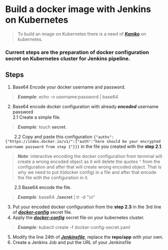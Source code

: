 # Build a docker image with Jenkins on Kubernetes

> To build an image on Kubernetes there is a need of **_[Kaniko](https://github.com/GoogleContainerTools/kaniko)_** on kubernetes.
### Current steps are the preparation of docker configuration secret on Kubernetes cluster for Jenkins pipeline.

## Steps
1. Base64 Encode your docker username and password.
> **_Example_**: echo -n username:password | base64
2. Base64 encode docker configuration with already **_encoded_** username password <br />
2.1 Create a simple file. 
> **_Example_**: touch **secret**. <br />

&ensp;&thinsp;&ensp;&thinsp;&ensp;&thinsp;2.2 Copy and paste this configuration `{"auths":{"https://index.docker.io/v1/":{"auth":"here should be your encrypted username password from step 1"}}}` in the file you created with the **step 2.1**. <br />
> **_Note_**: interactive encoding the docker configuration from terminal will create a wrong encoded object as it will delete the quotes ```"``` from the configuration and after that will create wrong encoded object. That is why we need to put it(docker config) in a file and after that encode the file with the configuration in it. <br />

&ensp;&thinsp;&ensp;&thinsp;&ensp;&thinsp;2.3 Base64 encode the file. <br />
> **_Example_**: base64 **./secret** | tr -d "\n"

3. Put your encoded docker configuration from the **step 2.3** in the 3rd line of **_[docker-config](https://github.com/infraheads/tutorials/blob/main/CI-CD/Jenkins/build-image-with-kaniko/docker-config-secret.yaml)_** secret file.
4. Apply the **_[docker-config](https://github.com/infraheads/tutorials/blob/main/CI-CD/Jenkins/build-image-with-kaniko/docker-config-secret.yaml)_** secret file on your kubernetes cluster.
> **_Example_**: kubectl create -f docker-config-secret.yaml
5. Modify the line 24th of **_[Jenkinsfile](https://github.com/infraheads/tutorials/blob/main/CI-CD/Jenkins/build-image-with-kaniko/Jenkinsfile)_**, replace the **repo/app** with your own.
6. Create a Jenkins Job and put the URL of your Jenkinsfile
